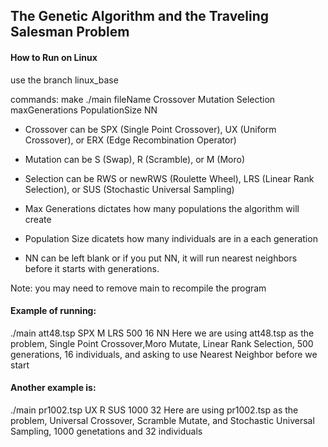 ## The Genetic Algorithm and the Traveling Salesman Problem
#### How to Run on Linux
use the branch linux_base

commands:
make
./main fileName Crossover Mutation Selection maxGenerations PopulationSize NN

- Crossover can be SPX (Single Point Crossover), UX (Uniform Crossover), or ERX (Edge Recombination Operator)

- Mutation can be S (Swap), R (Scramble), or M (Moro)

- Selection can be RWS or newRWS (Roulette Wheel), LRS (Linear Rank Selection), or  SUS (Stochastic Universal Sampling)

- Max Generations dictates how many populations the algorithm will create

- Population Size dicatets how many individuals are in a each generation

- NN can be left blank or if you put NN, it will run nearest neighbors before it starts with generations.

Note: you may need to remove main to recompile the program

#### Example of running:
./main att48.tsp SPX M LRS 500 16 NN
Here we are using att48.tsp as the problem, Single Point Crossover,Moro Mutate, Linear Rank Selection, 500 generations, 16 individuals, and asking to use Nearest Neighbor before we start

#### Another example is:
./main pr1002.tsp UX R SUS 1000 32
Here are using pr1002.tsp as the problem, Universal Crossover, Scramble Mutate, and Stochastic Universal Sampling, 1000 genetations and 32 individuals

